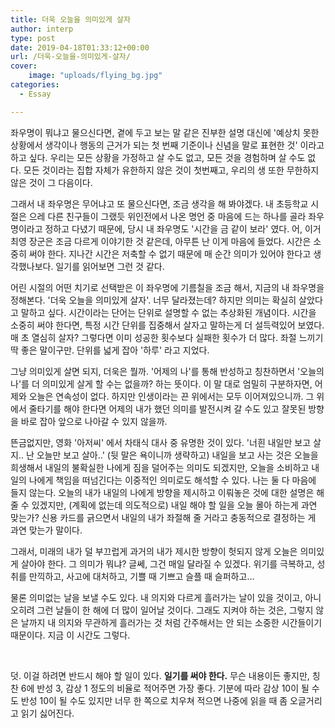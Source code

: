 ```yaml
---
title: 더욱 오늘을 의미있게 살자
author: interp
type: post
date: 2019-04-18T01:33:12+00:00
url: /더욱-오늘을-의미있게-살자/
cover:
    image: "uploads/flying_bg.jpg"
categories:
  - Essay

---
```

좌우명이 뭐냐고 물으신다면, 곁에 두고 보는 말 같은 진부한 설명 대신에 '예상치 못한 상황에서 생각이나 행동의 근거가 되는 첫 번째 기준이나 신념을 말로 표현한 것' 이라고 하고 싶다. 우리는 모든 상황을 가정하고 살 수도 없고, 모든 것을 경험하며 살 수도 없다. 모든 것이라는 집합 자체가 유한하지 않은 것이 첫번째고, 우리의 생 또한 무한하지 않은 것이 그 다음이다.
<!--more-->

그래서 내 좌우명은 무어냐고 또 물으신다면, 조금 생각을 해 봐야겠다. 내 초등학교 시절은 으레 다른 친구들이 그랬듯 위인전에서 나온 명언 중 마음에 드는 하나를 골라 좌우명이라고 정하고 다녔기 때문에, 당시 내 좌우명도 '시간을 금 같이 보라' 였다. 어, 이거 최영 장군은 조금 다르게 이야기한 것 같은데, 아무튼 난 이게 마음에 들었다. 시간은 소중히 써야 한다. 지나간 시간은 저축할 수 없기 때문에 매 순간 의미가 있어야 한다고 생각했나보다. 일기를 읽어보면 그런 것 같다.

어린 시절의 어떤 치기로 선택받은 이 좌우명에 기름칠을 조금 해서, 지금의 내 좌우명을 정해본다. '더욱 오늘을 의미있게 살자'. 너무 달라졌는데? 하지만 의미는 확실히 살았다고 말하고 싶다. 시간이라는 단어는 단위로 설명할 수 없는 추상화된 개념이다. 시간을 소중히 써야 한다면, 특정 시간 단위를 집중해서 살자고 말하는게 더 설득력있어 보였다. 매 초 열심히 살자? 그렇다면 이미 성공한 횟수보다 실패한 횟수가 더 많다. 좌절 느끼기 딱 좋은 말이구만. 단위를 넓게 잡아 '하루' 라고 지었다.

그냥 의미있게 살면 되지, 더욱은 뭘까. '어제의 나'를 통해 반성하고 칭찬하면서 '오늘의 나'를 더 의미있게 살게 할 수는 없을까? 하는 뜻이다. 이 말 대로 엄밀히 구분하자면, 어제와 오늘은 연속성이 없다. 하지만 인생이라는 끈 위에서는 모두 이어져있으니까. 그 위에서 줄타기를 해야 한다면 어제의 내가 했던 의미를 발전시켜 갈 수도 있고 잘못된 방향을 바로 잡아 앞으로 나아갈 수 있지 않을까.

뜬금없지만, 영화 '아저씨' 에서 차태식 대사 중 유명한 것이 있다. '너흰 내일만 보고 살지.. 난 오늘만 보고 살아..' (뒷 말은 욕이니까 생략하고) 내일을 보고 사는 것은 오늘을 희생해서 내일의 불확실한 나에게 짐을 덜어주는 의미도 되겠지만, 오늘을 소비하고 내일의 나에게 책임을 떠넘긴다는 이중적인 의미로도 해석할 수 있다. 나는 둘 다 마음에 들지 않는다. 오늘의 내가 내일의 나에게 방향을 제시하고 이뤄놓은 것에 대한 설명은 해 줄 수 있겠지만, (계획에 없는데 의도적으로) 내일 해야 할 일을 오늘 몰아 하는게 과연 맞는가? 신용 카드를 긁으면서 내일의 내가 좌절해 줄 거라고 충동적으로 결정하는 게 과연 맞는가 말이다.

그래서, 미래의 내가 덜 부끄럽게 과거의 내가 제시한 방향이 헛되지 않게 오늘은 의미있게 살아야 한다. 그 의미가 뭐냐? 글쎄, 그건 매일 달라질 수 있겠다. 위기를 극복하고, 성취를 만끽하고, 사고에 대처하고, 기쁠 때 기쁘고 슬플 때 슬퍼하고&#8230;

물론 의미없는 날을 보낼 수도 있다. 내 의지와 다르게 흘러가는 날이 있을 것이고, 아니 오히려 그런 날들이 한 해에 더 많이 일어날 것이다. 그래도 지켜야 하는 것은, 그렇지 않은 날까지 내 의지와 무관하게 흘러가는 것 처럼 간주해서는 안 되는 소중한 시간들이기 때문이다. 지금 이 시간도 그렇다.

&nbsp;

덧. 이걸 하려면 반드시 해야 할 일이 있다. **일기를 써야 한다.** 무슨 내용이든 좋지만, 칭찬 6에 반성 3, 감상 1 정도의 비율로 적어주면 가장 좋다. 기분에 따라 감상 10이 될 수도 반성 10이 될 수도 있지만 너무 한 쪽으로 치우쳐 적으면 나중에 읽을 때 좀 오글거리고 읽기 싫어진다.